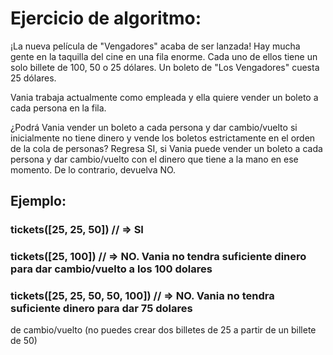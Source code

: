 # Ejercicio de algoritmo:

¡La nueva película de "Vengadores" acaba de ser lanzada! Hay mucha gente en la taquilla
del cine en una fila enorme. Cada uno de ellos tiene un solo billete de 100, 50 o 25 dólares.
Un boleto de "Los Vengadores" cuesta 25 dólares.

Vania trabaja actualmente como empleada y ella quiere vender un boleto a cada persona en
la fila.

¿Podrá Vania vender un boleto a cada persona y dar cambio/vuelto si inicialmente no tiene
dinero y vende los boletos estrictamente en el orden de la cola de personas?
Regresa SI, si Vania puede vender un boleto a cada persona y dar cambio/vuelto con el
dinero que tiene a la mano en ese momento. De lo contrario, devuelva NO.

## Ejemplo:

### tickets([25, 25, 50]) // => SI

### tickets([25, 100]) // => NO. Vania no tendra suficiente dinero para dar cambio/vuelto a los 100 dolares

### tickets([25, 25, 50, 50, 100]) // => NO. Vania no tendra suficiente dinero para dar 75 dolares
de cambio/vuelto (no puedes crear dos billetes de 25 a partir de un billete de 50)
